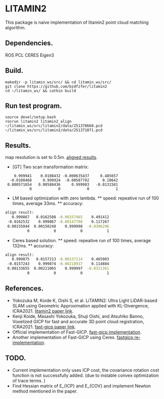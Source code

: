 # LITAMIN2
This package is naive implementation of litamin2 point cloud matching algorithm.


## Dependencies.
ROS
PCL 
CERES
Eigen3

## Build.
``` 
makedir -p litamin_ws/src/ && cd litamin_ws/src/
git clone https://github.com/bzdfzfer/litamin2
cd ~/litamin_ws/ && catkin build

```

## Run test program.

```
source devel/setup.bash
rosrun litamin2 litamin2_align ~/litamin_ws/src/litamin2/data/251370668.pcd ~/litamin_ws/src/litamin2/data/251371071.pcd
```

## Results.
map resolution is set to 0.5m.
[aligned results](data/litamin2_results.png).
- [GT] Two scan transformation matrix:
```
    0.999941    0.0108432 -0.000635437     0.485657
  -0.0108468     0.999924  -0.00587782      0.10642
 0.000571654   0.00588436     0.999983   -0.0131581
           0            0            0            1
```
- LM based optimization with zero lambda.
** speed: repeative run of 100 times, average 33ms.
** accuracy: 
``` bash
align result: 
   0.999867   0.0162508 -0.00157465    0.491412
 -0.0162532    0.999867 -0.00147708    0.117267
 0.00155044  0.00150248    0.999998  -0.0306296
          0           0           0           1
```
- Ceres based solution.
** speed: repeative run of 100 times, average 132ms.
** accuracy: 
``` bash
align result: 
   0.999875   0.0157213 -0.00137114    0.465903
 -0.0157243    0.999874 -0.00218937    0.114884
 0.00133655  0.00221065    0.999997  -0.0321361
          0           0           0           1
```

## References.
* Yokozuka M, Koide K, Oishi S, et al. LiTAMIN2: Ultra Light LiDAR-based SLAM using Geometric Approximation applied with KL-Divergence, ICRA2021. [litamin2 paper link](https://arxiv.org/abs/2103.00784).
* Kenji Koide, Masashi Yokozuka, Shuji Oishi, and Atsuhiko Banno, Voxelized GICP for fast and accurate 3D point cloud registration, ICRA2021. [fast-gicp paper link](https://staff.aist.go.jp/shuji.oishi/assets/papers/preprint/VoxelGICP_ICRA2021.pdf).
* Official implementation of Fast-GICP. [fast-gicp implementation](https://github.com/SMRT-AIST/fast_gicp).
* Another implementation of Fast-GICP using Ceres. [fastgicp re-implementation](https://github.com/FishInWave/fast-gicp).

## TODO.
* Current implementation only uses ICP cost, the covariance rotation cost function is not successfully added. (due to instable convex optimization of trace terms. )
* Find Hessian matrix of E_{ICP} and E_{COV} and implement Newton method mentioned in the paper.
